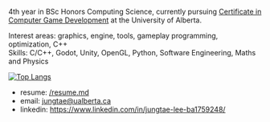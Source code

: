 4th year in BSc Honors Computing Science, currently pursuing [Certificate in Computer Game Development](https://www.ualberta.ca/media-technology-studies/programs/computer-game-development/) at the University of Alberta.

Interest areas: graphics, engine, tools, gameplay programming, optimization, C++ \
Skills: C/C++, Godot, Unity, OpenGL, Python, Software Engineering, Maths and Physics

[![Top Langs](https://github-readme-stats.vercel.app/api/top-langs/?username=JTLee98&layout=donut)](https://github.com/JTLee98/)

- resume: [/resume.md](https://github.com/JTLee98/JTLee98/blob/2578e7615efa2f822c009b9ba7f1199fb9c61060/resume.md)
- email: jungtae@ualberta.ca
- linkedin: https://www.linkedin.com/in/jungtae-lee-ba1759248/
